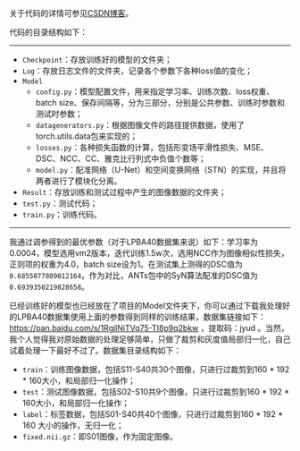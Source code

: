 关于代码的详情可参见[CSDN博客](https://blog.csdn.net/zuzhiang/article/details/108601599)。

代码的目录结构如下：

------

- `Checkpoint`：存放训练好的模型的文件夹；
- `Log`：存放日志文件的文件夹，记录各个参数下各种loss值的变化；
- `Model`
  - `config.py`：模型配置文件，用来指定学习率、训练次数、loss权重、batch size、保存间隔等，分为三部分，分别是公共参数、训练时参数和测试时参数；
  - `datagenerators.py`：根据图像文件的路径提供数据，使用了torch.utils.data包来实现的；
  - `losses.py`：各种损失函数的计算，包括形变场平滑性损失、MSE、DSC、NCC、CC、雅克比行列式中负值个数等；
  - `model.py`：配准网络（U-Net）和空间变换网络（STN）的实现，并且将两者进行了模块化分离。
- `Result`：存放训练和测试过程中产生的图像数据的文件夹；
- `test.py`：测试代码；
- `train.py`：训练代码。

------

我通过调参得到的最优参数（对于LPBA40数据集来说）如下：学习率为0.0004，模型选用vm2版本，迭代训练1.5w次，选用NCC作为图像相似性损失，正则项的权重为4.0，batch size设为1。在测试集上测得的DSC值为`0.6855077809012164`，作为对比，ANTs包中的SyN算法配准的DSC值为`0.6939350219828658`。

已经训练好的模型也已经放在了项目的Model文件夹下，你可以通过下载我处理好的LPBA40数据集使用上面的参数得到同样的训练结果，数据集链接如下：https://pan.baidu.com/s/1RgjlNiTVq75-TI8p9q2bkw ，提取码：jyud 。当然，我个人觉得我对原始数据的处理足够简单，只做了裁剪和灰度值局部归一化，自己试着处理一下最好不过了。数据集目录结构如下：

- `train`：训练图像数据，包括S11-S40共30个图像，只进行过裁剪到160 \* 192 \* 160​大小，和局部归一化操作；
- `test`：测试图像数据，包括S02-S10共9个图像，只进行过裁剪到160 \* 192 \* 160大小，和局部归一化操作；
- `label`：标签数据，包括S01-S40共40个图像，只进行过裁剪到160 \* 192 \* 160 大小的操作，无归一化；
- `fixed.nii.gz`：即S01图像，作为固定图像。